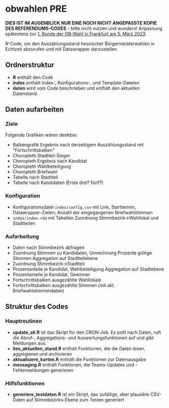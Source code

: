 # obwahlen PRE

**DIES IST IM AUGENBLICK NUR EINE NOCH NICHT ANGEPASSTE KOPIE DES REFERENDUMS-CODES** - bitte nicht nutzen und wundern! Anpassung spätestens zur [1. Runde der OB-Wahl in Frankfurt am 5. März 2023](https://frankfurt.de/aktuelle-meldung/meldungen/direktwahl-oberbuergermeisterin-oberbuergermeister-frankfurt/). 

R-Code, um den Auszählungsstand hessischer Bürgermeisterwahlen in Echtzeit abzurufen und mit Datawrapper darzustellen

## Ordnerstruktur

- **R** enthält den Code
- **index** enthält Index-, Konfigurations-, und Template-Dateien
- **daten** wird vom Code beschrieben und enthält den aktuellen Datenstand.

## Daten aufarbeiten

### Ziele

Folgende Grafiken wären denkbar: 
* Balkengrafik Ergebnis nach derzeitigem Auszählungsstand mit "Fortschrittsbalken"
* Choropleth Stadtteil-Sieger
* Choropleth Ergebnis nach Kandidat
* Choropleth Wahlbeteiligung
* Choropleth Briefwahl
* Tabelle nach Stadtteil 
* Tabelle nach Kandidaten (Erste drei? fünf?)

### Konfiguration

- Konfigurationsdatei ```index/config.csv``` mit Link, Starttermin, Datawrapper-Zielen; Anzahl der eingegangenen Briefwahlstimmen
- ```index/index.rda``` mit Tabellen Zuordnung Stimmbezirk->Wahllokal und Stadtteilen

### Aufarbeitung

- Daten nach Stimmbezirk abfragen
- Zuordnung Stimmen zu Kandidaten, Umrechnung Prozente gültige Stimmen
Aggregation auf Stadtteilebene
- Zuordnung Stimmbezirk->Stadtteil
- Prozentanteile je Kandidat, Wahlbeteiligung
Aggregation auf Stadtebene
- Prozentanteile je Kandidat, Gewinner
- Fortschrittsbalken ausgezählte Wahllokale
- Fortschrittsbalken ausgezählte Stimmen (mit akt. Briefwahlstimmendaten)


## Struktur des Codes

### Hauptroutinen

- **update_all.R** ist das Skript für den CRON-Job. Es pollt nach Daten, ruft die Abruf-, Aggregations- und Auswertungsfunktionen auf und gibt Meldungen aus. 
- **lies_aktuellen_stand.R** enthält Funktionen, die die Daten lesen, aggregieren und archivieren
- **aktualisiere_karten.R** enthält die Funktionen zur Datenausgabe
- **messaging.R** enthält Funktionen, die Teams-Updates und -Fehlermeldungen generieren

### Hilfsfunktionen

- **generiere_testdaten.R** ist ein Skript, das zufällige, aber plausible CSV-Daten auf Stimmbezirks-Ebene zum Testen generiert
